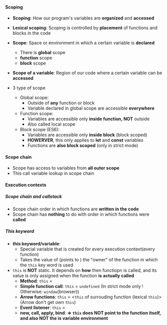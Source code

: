 #### Scoping

- **Scoping**: How our program's variables are **organized** and **accessed**
- **Lexical scoping**: Scoping is controlled by **placement** of functions and blocks in the code
- **Scope**: Space or environment in which a certain variable is **declared**
  - There is **global** scope
  - **function** scope
  - **block** scope
- **Scope of a variable**: Region of our code where a certain variable can be **accessed**

- 3 type of scope
  - Global scope:
    - Outside of **any** function or block
    - Variable declared in global scope are accessible **everywhere**
  - Function scope:
    - Variables are accessible only **inside function, NOT** outside
    - Also called local scope
  - Block scope (ES6):
    - Variables are accessible only **inside block** (block scoped)
    - **HOWERVER**, this only applies to **let** and **const** variables
    - Functions are **also block scoped** (only in strict mode)


#### Scope chain

- Scope has access to variables from **all outer scope**
- This call variable lookup in scope chain


#### Execution contexts
##### Scope chain and callstack

- Scope chain order in which functions are **written in the code**
- Scope chain has **nothing** to do with order in which functions were **called**


##### This keyword
- **this keyword/variable**: 
    + Special variable that is created for every execution context(every function)
    + Takes the value of (points to ) the "owner" of the function in which the `this` key word is used
- `this` is **NOT** static. It depends on **how** then functiopn is called, and its value is only assigned when the function **is actually called**
    + **Method**: `this` =<Object that is calling the method>
    + **Simple function call**: `this` = `undefined` (In strict mode only ! Otherwise: `window`(browser))
    + **Arrow functions**: `this` = <`this` of surrouding function (lexical `this`)> (Arrow don't get own `this`)
    + **Event listener**: `this` = <DOM element that the handler is attached to>
    + **new, call, apply, bind**:
**=> `this` does **NOT** point to the function itself, and also **NOT** the is variable environment**
